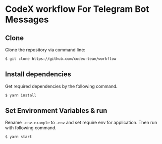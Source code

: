 # CodeX workflow For Telegram Bot Messages

## Clone   

Clone the repository via command line:

```bash
$ git clone https://github.com/codex-team/workflow
```

## Install dependencies

Get required dependencies by the following command.
```bash
$ yarn install
```

## Set Environment Variables & run 

Rename `.env.example` to `.env` and set require env for application.
Then run with following command.
```bash
$ yarn start
```


<!--

Personal Token access: 
- repo - public_repo
- admin:org - read:org


GitHub GraphQL request for getting list of projects and columns:

```graphql
query {
  organization(login: "codex-team") {
    project(number: 10) {
      id,
      name,
      columns(first: 10) {
        edges {
          node {
            id,
            name
          } 
        }
      }
    }
  }
}
```
